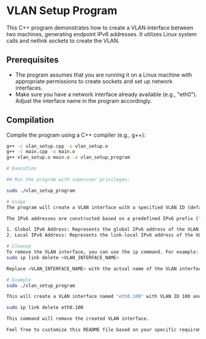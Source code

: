 # VLAN Setup Program

This C++ program demonstrates how to create a VLAN interface between two machines, generating endpoint IPv6 addresses. It utilizes Linux system calls and netlink sockets to create the VLAN.

## Prerequisites

- The program assumes that you are running it on a Linux machine with appropriate permissions to create sockets and set up network interfaces.
- Make sure you have a network interface already available (e.g., "eth0"). Adjust the interface name in the program accordingly.

## Compilation

Compile the program using a C++ compiler (e.g., g++):

```bash
g++ -c vlan_setup.cpp -o vlan_setup.o
g++ -c main.cpp -o main.o
g++ vlan_setup.o main.o -o vlan_setup_program

# Execution

## Run the program with superuser privileges:

sudo ./vlan_setup_program

# Usage
The program will create a VLAN interface with a specified VLAN ID (default is 100) on the specified network interface (default is "eth0"). After execution, the program will print the generated IPv6 addresses for the VLAN.

The IPv6 addresses are constructed based on a predefined IPv6 prefix ("fd00::") and the VLAN ID. Two addresses are printed:

1. Global IPv6 Address: Represents the global IPv6 address of the VLAN.
2. Local IPv6 Address: Represents the link-local IPv6 address of the VLAN.

# Cleanup
To remove the VLAN interface, you can use the ip command. For example:
sudo ip link delete <VLAN_INTERFACE_NAME>

Replace <VLAN_INTERFACE_NAME> with the actual name of the VLAN interface created by the program.

# Example
sudo ./vlan_setup_program

This will create a VLAN interface named "eth0.100" with VLAN ID 100 and print the associated IPv6 addresses.

sudo ip link delete eth0.100

This command will remove the created VLAN interface.

Feel free to customize this README file based on your specific requirements or provide additional information if needed.

